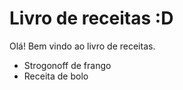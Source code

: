 # Livro de receitas :D	

Olá! Bem vindo ao livro de receitas.

* Strogonoff de frango
* Receita de bolo
